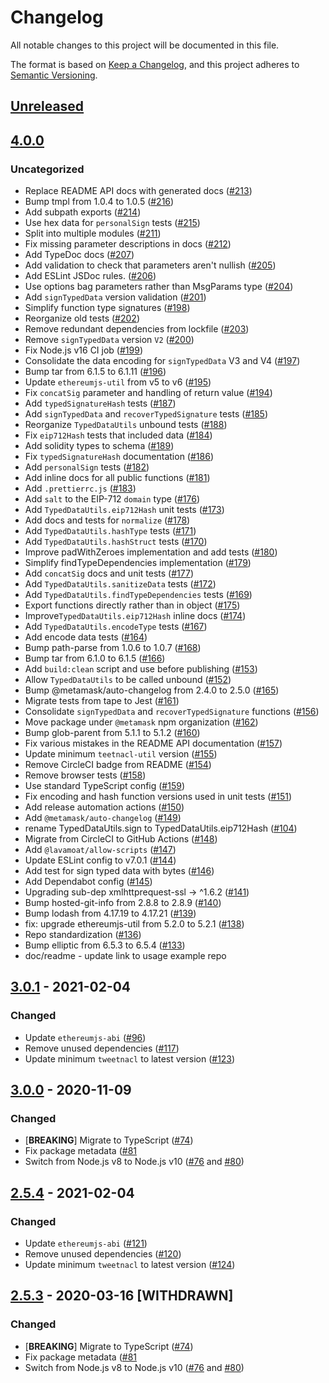 # Changelog
All notable changes to this project will be documented in this file.

The format is based on [Keep a Changelog](https://keepachangelog.com/en/1.0.0/),
and this project adheres to [Semantic Versioning](https://semver.org/spec/v2.0.0.html).

## [Unreleased]

## [4.0.0]
### Uncategorized
- Replace README API docs with generated docs ([#213](https://github.com/MetaMask/eth-sig-util/pull/213))
- Bump tmpl from 1.0.4 to 1.0.5 ([#216](https://github.com/MetaMask/eth-sig-util/pull/216))
- Add subpath exports ([#214](https://github.com/MetaMask/eth-sig-util/pull/214))
- Use hex data for `personalSign` tests ([#215](https://github.com/MetaMask/eth-sig-util/pull/215))
- Split into multiple modules ([#211](https://github.com/MetaMask/eth-sig-util/pull/211))
- Fix missing parameter descriptions in docs ([#212](https://github.com/MetaMask/eth-sig-util/pull/212))
- Add TypeDoc docs ([#207](https://github.com/MetaMask/eth-sig-util/pull/207))
- Add validation to check that parameters aren't nullish ([#205](https://github.com/MetaMask/eth-sig-util/pull/205))
- Add ESLint JSDoc rules. ([#206](https://github.com/MetaMask/eth-sig-util/pull/206))
- Use options bag parameters rather than MsgParams type ([#204](https://github.com/MetaMask/eth-sig-util/pull/204))
- Add `signTypedData` version validation ([#201](https://github.com/MetaMask/eth-sig-util/pull/201))
- Simplify function type signatures ([#198](https://github.com/MetaMask/eth-sig-util/pull/198))
- Reorganize old tests ([#202](https://github.com/MetaMask/eth-sig-util/pull/202))
- Remove redundant dependencies from lockfile ([#203](https://github.com/MetaMask/eth-sig-util/pull/203))
- Remove `signTypedData` version `V2` ([#200](https://github.com/MetaMask/eth-sig-util/pull/200))
- Fix Node.js v16 CI job ([#199](https://github.com/MetaMask/eth-sig-util/pull/199))
- Consolidate the data encoding for `signTypedData` V3 and V4 ([#197](https://github.com/MetaMask/eth-sig-util/pull/197))
- Bump tar from 6.1.5 to 6.1.11 ([#196](https://github.com/MetaMask/eth-sig-util/pull/196))
- Update `ethereumjs-util` from v5 to v6 ([#195](https://github.com/MetaMask/eth-sig-util/pull/195))
- Fix `concatSig` parameter and handling of return value ([#194](https://github.com/MetaMask/eth-sig-util/pull/194))
- Add `typedSignatureHash` tests ([#187](https://github.com/MetaMask/eth-sig-util/pull/187))
- Add `signTypedData` and `recoverTypedSignature` tests ([#185](https://github.com/MetaMask/eth-sig-util/pull/185))
- Reorganize `TypedDataUtils` unbound tests ([#188](https://github.com/MetaMask/eth-sig-util/pull/188))
- Fix `eip712Hash` tests that included data ([#184](https://github.com/MetaMask/eth-sig-util/pull/184))
- Add solidity types to schema ([#189](https://github.com/MetaMask/eth-sig-util/pull/189))
- Fix `typedSignatureHash` documentation ([#186](https://github.com/MetaMask/eth-sig-util/pull/186))
- Add `personalSign` tests ([#182](https://github.com/MetaMask/eth-sig-util/pull/182))
- Add inline docs for all public functions ([#181](https://github.com/MetaMask/eth-sig-util/pull/181))
- Add `.prettierrc.js` ([#183](https://github.com/MetaMask/eth-sig-util/pull/183))
- Add `salt` to the EIP-712 `domain` type ([#176](https://github.com/MetaMask/eth-sig-util/pull/176))
- Add `TypedDataUtils.eip712Hash` unit tests ([#173](https://github.com/MetaMask/eth-sig-util/pull/173))
- Add docs and tests for `normalize` ([#178](https://github.com/MetaMask/eth-sig-util/pull/178))
- Add `TypedDataUtils.hashType` tests ([#171](https://github.com/MetaMask/eth-sig-util/pull/171))
- Add `TypedDataUtils.hashStruct` tests ([#170](https://github.com/MetaMask/eth-sig-util/pull/170))
- Improve padWithZeroes implementation and add tests ([#180](https://github.com/MetaMask/eth-sig-util/pull/180))
- Simplify findTypeDependencies implementation ([#179](https://github.com/MetaMask/eth-sig-util/pull/179))
- Add `concatSig` docs and unit tests ([#177](https://github.com/MetaMask/eth-sig-util/pull/177))
- Add `TypedDataUtils.sanitizeData` tests ([#172](https://github.com/MetaMask/eth-sig-util/pull/172))
- Add `TypedDataUtils.findTypeDependencies` tests ([#169](https://github.com/MetaMask/eth-sig-util/pull/169))
- Export functions directly rather than in object ([#175](https://github.com/MetaMask/eth-sig-util/pull/175))
- Improve`TypedDataUtils.eip712Hash` inline docs ([#174](https://github.com/MetaMask/eth-sig-util/pull/174))
- Add `TypedDataUtils.encodeType` tests ([#167](https://github.com/MetaMask/eth-sig-util/pull/167))
- Add encode data tests ([#164](https://github.com/MetaMask/eth-sig-util/pull/164))
- Bump path-parse from 1.0.6 to 1.0.7 ([#168](https://github.com/MetaMask/eth-sig-util/pull/168))
- Bump tar from 6.1.0 to 6.1.5 ([#166](https://github.com/MetaMask/eth-sig-util/pull/166))
- Add `build:clean` script and use before publishing ([#153](https://github.com/MetaMask/eth-sig-util/pull/153))
- Allow `TypedDataUtils` to be called unbound ([#152](https://github.com/MetaMask/eth-sig-util/pull/152))
- Bump @metamask/auto-changelog from 2.4.0 to 2.5.0 ([#165](https://github.com/MetaMask/eth-sig-util/pull/165))
- Migrate tests from tape to Jest ([#161](https://github.com/MetaMask/eth-sig-util/pull/161))
- Consolidate `signTypedData` and `recoverTypedSignature` functions ([#156](https://github.com/MetaMask/eth-sig-util/pull/156))
- Move package under `@metamask` npm organization ([#162](https://github.com/MetaMask/eth-sig-util/pull/162))
- Bump glob-parent from 5.1.1 to 5.1.2 ([#160](https://github.com/MetaMask/eth-sig-util/pull/160))
- Fix various mistakes in the README API documentation ([#157](https://github.com/MetaMask/eth-sig-util/pull/157))
- Update minimum `teetnacl-util` version ([#155](https://github.com/MetaMask/eth-sig-util/pull/155))
- Remove CircleCI badge from README ([#154](https://github.com/MetaMask/eth-sig-util/pull/154))
- Remove browser tests ([#158](https://github.com/MetaMask/eth-sig-util/pull/158))
- Use standard TypeScript config ([#159](https://github.com/MetaMask/eth-sig-util/pull/159))
- Fix encoding and hash function versions used in unit tests ([#151](https://github.com/MetaMask/eth-sig-util/pull/151))
- Add release automation actions ([#150](https://github.com/MetaMask/eth-sig-util/pull/150))
- Add `@metamask/auto-changelog` ([#149](https://github.com/MetaMask/eth-sig-util/pull/149))
- rename TypedDataUtils.sign to TypedDataUtils.eip712Hash ([#104](https://github.com/MetaMask/eth-sig-util/pull/104))
- Migrate from CircleCI to GitHub Actions ([#148](https://github.com/MetaMask/eth-sig-util/pull/148))
- Add `@lavamoat/allow-scripts` ([#147](https://github.com/MetaMask/eth-sig-util/pull/147))
- Update ESLint config to v7.0.1 ([#144](https://github.com/MetaMask/eth-sig-util/pull/144))
- Add test for sign typed data with bytes ([#146](https://github.com/MetaMask/eth-sig-util/pull/146))
- Add Dependabot config ([#145](https://github.com/MetaMask/eth-sig-util/pull/145))
- Upgrading sub-dep xmlhttprequest-ssl -> ^1.6.2 ([#141](https://github.com/MetaMask/eth-sig-util/pull/141))
- Bump hosted-git-info from 2.8.8 to 2.8.9 ([#140](https://github.com/MetaMask/eth-sig-util/pull/140))
- Bump lodash from 4.17.19 to 4.17.21 ([#139](https://github.com/MetaMask/eth-sig-util/pull/139))
- fix: upgrade ethereumjs-util from 5.2.0 to 5.2.1 ([#138](https://github.com/MetaMask/eth-sig-util/pull/138))
- Repo standardization ([#136](https://github.com/MetaMask/eth-sig-util/pull/136))
- Bump elliptic from 6.5.3 to 6.5.4 ([#133](https://github.com/MetaMask/eth-sig-util/pull/133))
- doc/readme - update link to usage example repo

## [3.0.1] - 2021-02-04
### Changed
- Update `ethereumjs-abi` ([#96](https://github.com/MetaMask/eth-sig-util/pull/96))
- Remove unused dependencies ([#117](https://github.com/MetaMask/eth-sig-util/pull/117))
- Update minimum `tweetnacl` to latest version ([#123](https://github.com/MetaMask/eth-sig-util/pull/123))

## [3.0.0] - 2020-11-09
### Changed
- [**BREAKING**] Migrate to TypeScript ([#74](https://github.com/MetaMask/eth-sig-util/pull/74))
- Fix package metadata ([#81](https://github.com/MetaMask/eth-sig-util/pull/81)
- Switch from Node.js v8 to Node.js v10 ([#76](https://github.com/MetaMask/eth-sig-util/pull/77) and [#80](https://github.com/MetaMask/eth-sig-util/pull/80))


## [2.5.4] - 2021-02-04
### Changed
- Update `ethereumjs-abi` ([#121](https://github.com/MetaMask/eth-sig-util/pull/121))
- Remove unused dependencies ([#120](https://github.com/MetaMask/eth-sig-util/pull/120))
- Update minimum `tweetnacl` to latest version ([#124](https://github.com/MetaMask/eth-sig-util/pull/124))

## [2.5.3] - 2020-03-16 [WITHDRAWN]
### Changed
- [**BREAKING**] Migrate to TypeScript ([#74](https://github.com/MetaMask/eth-sig-util/pull/74))
- Fix package metadata ([#81](https://github.com/MetaMask/eth-sig-util/pull/81)
- Switch from Node.js v8 to Node.js v10 ([#76](https://github.com/MetaMask/eth-sig-util/pull/77) and [#80](https://github.com/MetaMask/eth-sig-util/pull/80))

[Unreleased]: https://github.com/MetaMask/eth-sig-util/compare/v4.0.0...HEAD
[4.0.0]: https://github.com/MetaMask/eth-sig-util/compare/v3.0.1...v4.0.0
[3.0.1]: https://github.com/MetaMask/eth-sig-util/compare/v3.0.0...v3.0.1
[3.0.0]: https://github.com/MetaMask/eth-sig-util/compare/v2.5.4...v3.0.0
[2.5.4]: https://github.com/MetaMask/eth-sig-util/compare/v2.5.3...v2.5.4
[2.5.3]: https://github.com/MetaMask/eth-sig-util/releases/tag/v2.5.3
